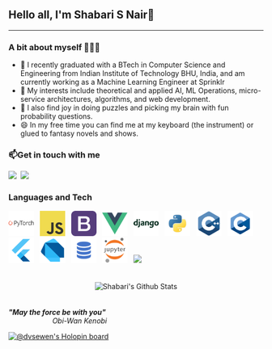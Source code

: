 
## Hello all, I'm Shabari S Nair👋
---

### A bit about myself  🧑🏻‍💻

- 🔭 I recently graduated with a BTech in Computer Science and Engineering from Indian Institute of Technology BHU, India, and am currently working as a Machine Learning Engineer at Sprinklr
- 🥅 My interests include theoretical and applied AI, ML Operations, micro-service architectures, algorithms, and web development.
- 🌱 I also find joy in doing puzzles and picking my brain with fun probability questions.
-  😄 In my free time you can find me at my keyboard (the instrument) or glued to fantasy novels and shows.



### 📫Get in touch with me
<p>
<a href="https://www.linkedin.com/in/shabari-s-nair-b94aa119b//"><img src="https://img.icons8.com/color/48/000000/linkedin.png"/></a>&nbsp;&nbsp;<a href="https://github.com/Killshot667"><img src="https://img.icons8.com/color/48/000000/github.png"/></a>&nbsp;&nbsp;
</p>

### Languages and Tech
<div>
<code><img height="50" src="https://github.com/github/explore/blob/main/topics/pytorch/pytorch.png"></code>&nbsp;&nbsp;
<code><img height="50" src="https://raw.githubusercontent.com/github/explore/80688e429a7d4ef2fca1e82350fe8e3517d3494d/topics/javascript/javascript.png"></code>&nbsp;&nbsp;
<code><img height="50" src="https://raw.githubusercontent.com/github/explore/80688e429a7d4ef2fca1e82350fe8e3517d3494d/topics/bootstrap/bootstrap.png"></code>&nbsp;&nbsp;
<code><img height="50" src="https://raw.githubusercontent.com/github/explore/5c058a388828bb5fde0bcafd4bc867b5bb3f26f3/topics/vue/vue.png"></code>&nbsp;&nbsp;
<code><img height="50" src="https://raw.githubusercontent.com/github/explore/80688e429a7d4ef2fca1e82350fe8e3517d3494d/topics/django/django.png"></code>&nbsp;&nbsp;
<code><img height="50" src="https://raw.githubusercontent.com/github/explore/80688e429a7d4ef2fca1e82350fe8e3517d3494d/topics/python/python.png"></code>&nbsp;&nbsp;
<code><img height="50" src="https://raw.githubusercontent.com/github/explore/80688e429a7d4ef2fca1e82350fe8e3517d3494d/topics/cpp/cpp.png"></code>&nbsp;&nbsp;
<code><img height="50" src="https://raw.githubusercontent.com/github/explore/80688e429a7d4ef2fca1e82350fe8e3517d3494d/topics/c/c.png"></code>&nbsp;&nbsp;
<code><img height="50" src="https://raw.githubusercontent.com/github/explore/80688e429a7d4ef2fca1e82350fe8e3517d3494d/topics/flutter/flutter.png"></code>&nbsp;&nbsp;
<code><img height="50" src="https://raw.githubusercontent.com/github/explore/80688e429a7d4ef2fca1e82350fe8e3517d3494d/topics/dart/dart.png"></code>&nbsp;&nbsp;
<code><img height="50" src="https://raw.githubusercontent.com/github/explore/80688e429a7d4ef2fca1e82350fe8e3517d3494d/topics/sql/sql.png"></code>&nbsp;&nbsp;
<code><img height="50" src="https://github.com/github/explore/raw/master/topics/jupyter-notebook/jupyter-notebook.png"></code>&nbsp;&nbsp;
<code><img height="50" src="https://www.pygame.org/docs/pygame_small.gif"></code>&nbsp;&nbsp;

</div>
<br>
<br>

<div align='center'>
 <img align='center' src="https://github-readme-stats.vercel.app/api?username=Killshot667&&show_icons=true&title_color=fff&icon_color=79ff97&text_color=efefef&bg_color=000080" alt="Shabari's Github Stats">
</div>
<br>
<br>

<div>
<em><b>"May the force be with you"</b> <br>&nbsp;&nbsp;&nbsp;&nbsp;&nbsp;&nbsp;&nbsp;&nbsp;&nbsp;&nbsp;&nbsp;&nbsp;&nbsp;&nbsp;&nbsp;&nbsp;&nbsp;&nbsp;&nbsp;&nbsp;&nbsp;&nbsp;Obi-Wan Kenobi</em>
</div>


[![@dvsewen's Holopin board](https://holopin.me/dvsewen)](https://holopin.io/@dvsewen)

<!--
**Killshot667/Killshot667** is a ✨ _special_ ✨ repository because its `README.md` (this file) appears on your GitHub profile.

Here are some ideas to get you started:

- 🔭 I’m currently working on ...
- 🌱 I’m currently learning ...
- 👯 I’m looking to collaborate on ...
- 🤔 I’m looking for help with ...
- 💬 Ask me about ...
- 📫 How to reach me: ...
- 😄 Pronouns: ...
- ⚡ Fun fact: ...
-->
